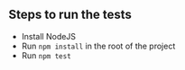 ## Steps to run the tests

* Install NodeJS
* Run `npm install` in the root of the project
* Run `npm test`
